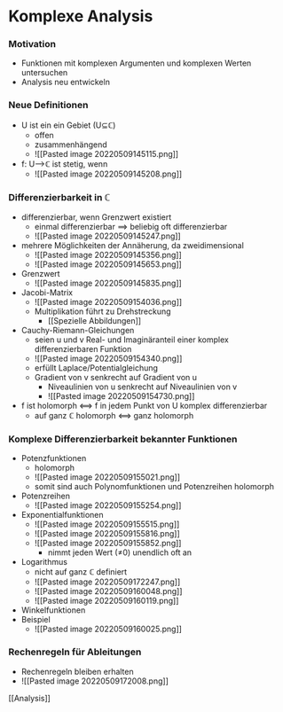 # Komplexe Analysis
### Motivation
+ Funktionen mit komplexen Argumenten und komplexen Werten untersuchen
+ Analysis neu entwickeln

### Neue Definitionen
+ U ist ein ein Gebiet (U⊆ℂ)
	+ offen
	+ zusammenhängend
	+ ![[Pasted image 20220509145115.png]]
+ f: U-->ℂ ist stetig, wenn 
	+ ![[Pasted image 20220509145208.png]]

### Differenzierbarkeit in ℂ
+ differenzierbar, wenn Grenzwert existiert
	+ einmal differenzierbar ==> beliebig oft differenzierbar
	+ ![[Pasted image 20220509145247.png]]
+ mehrere Möglichkeiten der Annäherung, da zweidimensional
	+ ![[Pasted image 20220509145356.png]]
	+ ![[Pasted image 20220509145653.png]]
+ Grenzwert
	+ ![[Pasted image 20220509145835.png]]
+ Jacobi-Matrix
	+ ![[Pasted image 20220509154036.png]]
	+ Multiplikation führt zu Drehstreckung
		+ [[Spezielle Abbildungen]]
+ Cauchy-Riemann-Gleichungen
	+ seien u und v Real- und Imaginäranteil einer komplex differenzierbaren Funktion
	+ ![[Pasted image 20220509154340.png]]
	+ erfüllt Laplace/Potentialgleichung
	+ Gradient von v senkrecht auf Gradient von u
		+ Niveaulinien von u senkrecht auf Niveaulinien von v
		+ ![[Pasted image 20220509154730.png]]
+ f ist holomorph <==> f in jedem Punkt von U komplex differenzierbar
	+ auf ganz ℂ holomorph <==> ganz holomorph

### Komplexe Differenzierbarkeit bekannter Funktionen
+ Potenzfunktionen
	+ holomorph
	+ ![[Pasted image 20220509155021.png]]
	+ somit sind auch Polynomfunktionen und Potenzreihen holomorph
+ Potenzreihen
	+ ![[Pasted image 20220509155254.png]]
+ Exponentialfunktionen
	+ ![[Pasted image 20220509155515.png]]
	+ ![[Pasted image 20220509155816.png]]
	+ ![[Pasted image 20220509155852.png]]
		+ nimmt jeden Wert (≠0) unendlich oft an
+ Logarithmus
	+ nicht auf ganz ℂ definiert
	+ ![[Pasted image 20220509172247.png]]
	+ ![[Pasted image 20220509160048.png]]
	+ ![[Pasted image 20220509160119.png]]
+ Winkelfunktionen
+ Beispiel
	+ ![[Pasted image 20220509160025.png]]

### Rechenregeln für Ableitungen
+ Rechenregeln bleiben erhalten
+ ![[Pasted image 20220509172008.png]]


[[Analysis]]
